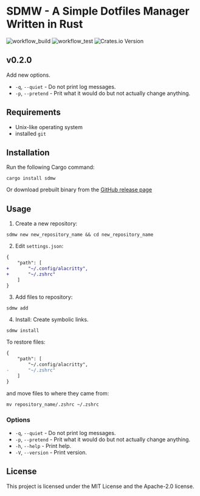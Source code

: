 # SDMW - A Simple Dotfiles Manager Written in Rust

![workflow_build](https://github.com/p1486/sdmw/actions/workflows/build.yml/badge.svg)
![workflow_test](https://github.com/p1486/sdmw/actions/workflows/test.yml/badge.svg)
![Crates.io Version](https://img.shields.io/crates/v/sdmw)

## v0.2.0
Add new options.
- `-q`, `--quiet` - Do not print log messages.
- `-p`, `--pretend` - Prit what it would do but not actually change anything.

## Requirements
- Unix-like operating system
- installed `git`

## Installation
Run the following Cargo command:
```
cargo install sdmw
```
Or download prebuilt binary from the [GitHub release page](https://github.com/p1486/sdmw/releases)

## Usage

01. Create a new repository:
```
sdmw new new_repository_name && cd new_repository_name
```

02. Edit `settings.json`:
```diff
{
    "path": [
+       "~/.config/alacritty",
+       "~/.zshrc"
    ]
}
```

03. Add files to repository:
```
sdmw add
```

04. Install:
Create symbolic links.
```
sdmw install
```

To restore files:
```diff
{
    "path": [
        "~/.config/alacritty",
-       "~/.zshrc"
    ]
}
```
and move files to where they came from:
```
mv repository_name/.zshrc ~/.zshrc
```

### Options
- `-q`, `--quiet` - Do not print log messages.
- `-p`, `--pretend` - Prit what it would do but not actually change anything.
- `-h`, `--help` - Print help.
- `-V`, `--version` - Print version.

## License
This project is licensed under the MIT License and the Apache-2.0 license.
